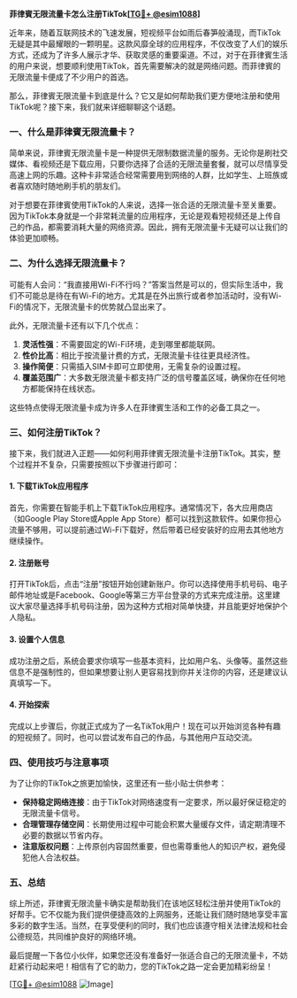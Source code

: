 **菲律賓无限流量卡怎么注册TikTok[[TG💪+ @esim1088](https://t.me/s/esim1088)]**

近年来，随着互联网技术的飞速发展，短视频平台如雨后春笋般涌现，而TikTok无疑是其中最耀眼的一颗明星。这款风靡全球的应用程序，不仅改变了人们的娱乐方式，还成为了许多人展示才华、获取灵感的重要渠道。不过，对于在菲律賓生活的用户来说，想要顺利使用TikTok，首先需要解决的就是网络问题。而菲律賓的无限流量卡便成了不少用户的首选。

那么，菲律賓无限流量卡到底是什么？它又是如何帮助我们更方便地注册和使用TikTok呢？接下来，我们就来详细聊聊这个话题。

### 一、什么是菲律賓无限流量卡？

简单来说，菲律賓无限流量卡是一种提供无限制数据流量的服务。无论你是刷社交媒体、看视频还是下载应用，只要你选择了合适的无限流量套餐，就可以尽情享受高速上网的乐趣。这种卡非常适合经常需要用到网络的人群，比如学生、上班族或者喜欢随时随地刷手机的朋友们。

对于想要在菲律賓使用TikTok的人来说，选择一张合适的无限流量卡至关重要。因为TikTok本身就是一个非常耗流量的应用程序，无论是观看短视频还是上传自己的作品，都需要消耗大量的网络资源。因此，拥有无限流量卡无疑可以让我们的体验更加顺畅。

### 二、为什么选择无限流量卡？

可能有人会问：“我直接用Wi-Fi不行吗？”答案当然是可以的，但实际生活中，我们不可能总是待在有Wi-Fi的地方。尤其是在外出旅行或者参加活动时，没有Wi-Fi的情况下，无限流量卡的优势就凸显出来了。

此外，无限流量卡还有以下几个优点：

1. **灵活性强**：不需要固定的Wi-Fi环境，走到哪里都能联网。
2. **性价比高**：相比于按流量计费的方式，无限流量卡往往更具经济性。
3. **操作简便**：只需插入SIM卡即可立即使用，无需复杂的设置过程。
4. **覆盖范围广**：大多数无限流量卡都支持广泛的信号覆盖区域，确保你在任何地方都能保持在线状态。

这些特点使得无限流量卡成为许多人在菲律賓生活和工作的必备工具之一。

### 三、如何注册TikTok？

接下来，我们就进入正题——如何利用菲律賓无限流量卡注册TikTok。其实，整个过程并不复杂，只需要按照以下步骤进行即可：

#### 1. 下载TikTok应用程序

首先，你需要在智能手机上下载TikTok应用程序。通常情况下，各大应用商店（如Google Play Store或Apple App Store）都可以找到这款软件。如果你担心流量不够用，可以提前通过Wi-Fi下载好，然后带着已经安装好的应用去其他地方继续操作。

#### 2. 注册账号

打开TikTok后，点击“注册”按钮开始创建新账户。你可以选择使用手机号码、电子邮件地址或是Facebook、Google等第三方平台登录的方式来完成注册。这里建议大家尽量选择手机号码注册，因为这种方式相对简单快捷，并且能更好地保护个人隐私。

#### 3. 设置个人信息

成功注册之后，系统会要求你填写一些基本资料，比如用户名、头像等。虽然这些信息不是强制性的，但如果想要让别人更容易找到你并关注你的内容，还是建议认真填写一下。

#### 4. 开始探索

完成以上步骤后，你就正式成为了一名TikTok用户！现在可以开始浏览各种有趣的短视频了。同时，也可以尝试发布自己的作品，与其他用户互动交流。

### 四、使用技巧与注意事项

为了让你的TikTok之旅更加愉快，这里还有一些小贴士供参考：

- **保持稳定网络连接**：由于TikTok对网络速度有一定要求，所以最好保证稳定的无限流量卡信号。
- **合理管理存储空间**：长期使用过程中可能会积累大量缓存文件，请定期清理不必要的数据以节省内存。
- **注意版权问题**：上传原创内容固然重要，但也需尊重他人的知识产权，避免侵犯他人合法权益。

### 五、总结

综上所述，菲律賓无限流量卡确实是帮助我们在该地区轻松注册并使用TikTok的好帮手。它不仅能为我们提供便捷高效的上网服务，还能让我们随时随地享受丰富多彩的数字生活。当然，在享受便利的同时，我们也应该遵守相关法律法规和社会公德规范，共同维护良好的网络环境。

最后提醒一下各位小伙伴，如果您还没有准备好一张适合自己的无限流量卡，不妨赶紧行动起来吧！相信有了它的助力，您的TikTok之路一定会更加精彩纷呈！

[[TG💪+ @esim1088](https://t.me/s/esim1088) ![Image](https://i.postimg.cc/4NQfJmqS/Snipaste-2025-05-13-00-14-12.png)]